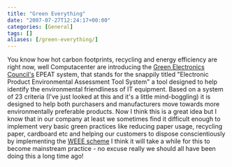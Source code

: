 ```yaml
---
title: "Green Everything"
date: "2007-07-27T12:24:17+00:00"
categories: [General]
tags: []
aliases: [/green-everything/]
---
```


You know how hot carbon footprints, recycling and energy efficiency are right now, well Computacenter are introducing the <a href="http://www.greenelectronicscouncil.org/">Green Electronics Council's</a> EPEAT system, that stands for the snappily titled "Electronic Product Environmental Assessment Tool System" a tool designed to help identify the environmental friendliness of IT equipment. Based on a system of 23 criteria (I've just looked at this and it's a little mind-boggling) it is designed to help both purchasers and manufacturers move towards more environmentally preferable products. Now I think this is a great idea but I know that in our company at least we sometimes find it difficult enough to implement very basic green practices like reducing paper usage, recycling paper, cardboard etc and helping our customers to dispose conscientiously by implementing the <a href="http://web.archive.org/web/20100121003658/http://www.dti.gov.uk:80/innovation/sustainability/weee/page30269.html">WEEE scheme</a> I think it will take a while for this to become mainstream practice - no excuse really we should all have been doing this a long time ago!
